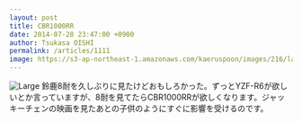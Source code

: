 ```yaml
---
layout: post
title: CBR1000RR
date: 2014-07-28 23:47:00 +0900
author: Tsukasa OISHI
permalink: /articles/1111
image: https://s3-ap-northeast-1.amazonaws.com/kaeruspoon/images/216/large.JPG?1406558859
---
```


![Large](https://s3-ap-northeast-1.amazonaws.com/kaeruspoon/images/216/large.JPG?1406558859)
鈴鹿8耐を久しぶりに見たけどおもしろかった。ずっとYZF-R6が欲しいとか言っていますが、8耐を見てたらCBR1000RRが欲しくなります。ジャッキーチェンの映画を見たあとの子供のようにすぐに影響を受けるのです。
